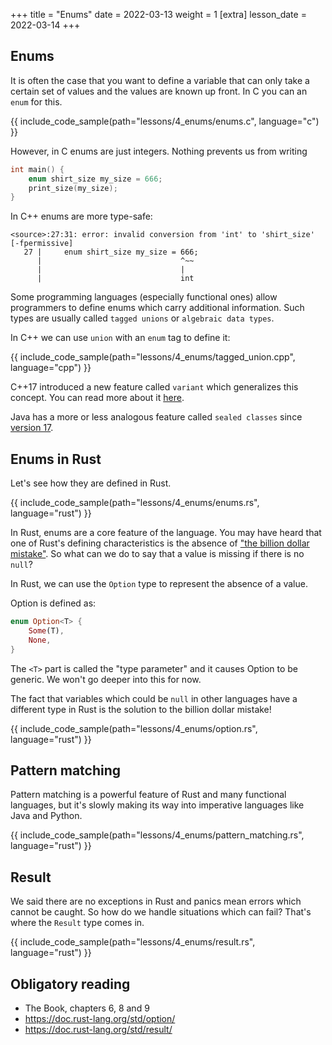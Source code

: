 +++
title = "Enums"
date = 2022-03-13
weight = 1
[extra]
lesson_date = 2022-03-14
+++

## Enums

It is often the case that you want to define a variable that can only take
a certain set of values and the values are known up front. In C you can an `enum` for this.

{{ include_code_sample(path="lessons/4_enums/enums.c", language="c") }}

However, in C enums are just integers. Nothing prevents us from writing

```c
int main() {
    enum shirt_size my_size = 666;
    print_size(my_size);
}
```

In C++ enums are more type-safe:
```
<source>:27:31: error: invalid conversion from 'int' to 'shirt_size' [-fpermissive]
   27 |     enum shirt_size my_size = 666;
      |                               ^~~
      |                               |
      |                               int
```

Some programming languages (especially functional ones) allow programmers to define
enums which carry additional information. Such types are usually called `tagged unions`
or `algebraic data types`.

In C++ we can use `union` with an `enum` tag to define it:

{{ include_code_sample(path="lessons/4_enums/tagged_union.cpp", language="cpp") }}

C++17 introduced a new feature called `variant` which generalizes this concept.
You can read more about it [here](https://en.cppreference.com/w/cpp/utility/variant).

Java has a more or less analogous feature called `sealed classes` 
since [version 17](https://docs.oracle.com/en/java/javase/17/language/sealed-classes-and-interfaces.html.).

## Enums in Rust

Let's see how they are defined in Rust.

{{ include_code_sample(path="lessons/4_enums/enums.rs", language="rust") }}

In Rust, enums are a core feature of the language. 
You may have heard that one of Rust's defining characteristics is 
the absence of ["the billion dollar mistake"](https://en.wikipedia.org/wiki/Tony_Hoare#Apologies_and_retractions).
So what can we do to say that a value is missing if there is no `null`?

In Rust, we can use the `Option` type to represent the absence of a value.

Option is defined as:
```rust
enum Option<T> {
    Some(T),
    None,
}
```
The `<T>` part is called the "type parameter" and it causes Option to be generic. 
We won't go deeper into this for now.

The fact that variables which could be `null` in other languages have a different type in Rust is
the solution to the billion dollar mistake!

{{ include_code_sample(path="lessons/4_enums/option.rs", language="rust") }}

## Pattern matching

Pattern matching is a powerful feature of Rust and many functional languages, but it's slowly making
its way into imperative languages like Java and Python.

{{ include_code_sample(path="lessons/4_enums/pattern_matching.rs", language="rust") }}

## Result

We said there are no exceptions in Rust and panics mean errors which cannot be caught.
So how do we handle situations which can fail? That's where the `Result` type comes in.

{{ include_code_sample(path="lessons/4_enums/result.rs", language="rust") }}


## Obligatory reading
- The Book, chapters 6, 8 and 9
- https://doc.rust-lang.org/std/option/
- https://doc.rust-lang.org/std/result/


